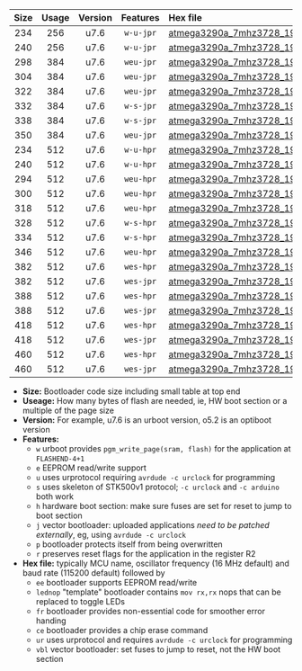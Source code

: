 |Size|Usage|Version|Features|Hex file|
|:-:|:-:|:-:|:-:|:--|
|234|256|u7.6|`w-u-jpr`|[atmega3290a_7mhz3728_19200bps_ur_vbl.hex](https://raw.githubusercontent.com/stefanrueger/urboot/main//atmega3290a_7mhz3728_19200bps_ur_vbl.hex)|
|240|256|u7.6|`w-u-jpr`|[atmega3290a_7mhz3728_19200bps_lednop_ur_vbl.hex](https://raw.githubusercontent.com/stefanrueger/urboot/main//atmega3290a_7mhz3728_19200bps_lednop_ur_vbl.hex)|
|298|384|u7.6|`weu-jpr`|[atmega3290a_7mhz3728_19200bps_ee_ur_vbl.hex](https://raw.githubusercontent.com/stefanrueger/urboot/main//atmega3290a_7mhz3728_19200bps_ee_ur_vbl.hex)|
|304|384|u7.6|`weu-jpr`|[atmega3290a_7mhz3728_19200bps_ee_lednop_ur_vbl.hex](https://raw.githubusercontent.com/stefanrueger/urboot/main//atmega3290a_7mhz3728_19200bps_ee_lednop_ur_vbl.hex)|
|322|384|u7.6|`weu-jpr`|[atmega3290a_7mhz3728_19200bps_ee_lednop_fr_ur_vbl.hex](https://raw.githubusercontent.com/stefanrueger/urboot/main//atmega3290a_7mhz3728_19200bps_ee_lednop_fr_ur_vbl.hex)|
|332|384|u7.6|`w-s-jpr`|[atmega3290a_7mhz3728_19200bps_vbl.hex](https://raw.githubusercontent.com/stefanrueger/urboot/main//atmega3290a_7mhz3728_19200bps_vbl.hex)|
|338|384|u7.6|`w-s-jpr`|[atmega3290a_7mhz3728_19200bps_lednop_vbl.hex](https://raw.githubusercontent.com/stefanrueger/urboot/main//atmega3290a_7mhz3728_19200bps_lednop_vbl.hex)|
|350|384|u7.6|`weu-jpr`|[atmega3290a_7mhz3728_19200bps_ee_lednop_fr_ce_ur_vbl.hex](https://raw.githubusercontent.com/stefanrueger/urboot/main//atmega3290a_7mhz3728_19200bps_ee_lednop_fr_ce_ur_vbl.hex)|
|234|512|u7.6|`w-u-hpr`|[atmega3290a_7mhz3728_19200bps_ur.hex](https://raw.githubusercontent.com/stefanrueger/urboot/main//atmega3290a_7mhz3728_19200bps_ur.hex)|
|240|512|u7.6|`w-u-hpr`|[atmega3290a_7mhz3728_19200bps_lednop_ur.hex](https://raw.githubusercontent.com/stefanrueger/urboot/main//atmega3290a_7mhz3728_19200bps_lednop_ur.hex)|
|294|512|u7.6|`weu-hpr`|[atmega3290a_7mhz3728_19200bps_ee_ur.hex](https://raw.githubusercontent.com/stefanrueger/urboot/main//atmega3290a_7mhz3728_19200bps_ee_ur.hex)|
|300|512|u7.6|`weu-hpr`|[atmega3290a_7mhz3728_19200bps_ee_lednop_ur.hex](https://raw.githubusercontent.com/stefanrueger/urboot/main//atmega3290a_7mhz3728_19200bps_ee_lednop_ur.hex)|
|318|512|u7.6|`weu-hpr`|[atmega3290a_7mhz3728_19200bps_ee_lednop_fr_ur.hex](https://raw.githubusercontent.com/stefanrueger/urboot/main//atmega3290a_7mhz3728_19200bps_ee_lednop_fr_ur.hex)|
|328|512|u7.6|`w-s-hpr`|[atmega3290a_7mhz3728_19200bps.hex](https://raw.githubusercontent.com/stefanrueger/urboot/main//atmega3290a_7mhz3728_19200bps.hex)|
|334|512|u7.6|`w-s-hpr`|[atmega3290a_7mhz3728_19200bps_lednop.hex](https://raw.githubusercontent.com/stefanrueger/urboot/main//atmega3290a_7mhz3728_19200bps_lednop.hex)|
|346|512|u7.6|`weu-hpr`|[atmega3290a_7mhz3728_19200bps_ee_lednop_fr_ce_ur.hex](https://raw.githubusercontent.com/stefanrueger/urboot/main//atmega3290a_7mhz3728_19200bps_ee_lednop_fr_ce_ur.hex)|
|382|512|u7.6|`wes-hpr`|[atmega3290a_7mhz3728_19200bps_ee.hex](https://raw.githubusercontent.com/stefanrueger/urboot/main//atmega3290a_7mhz3728_19200bps_ee.hex)|
|382|512|u7.6|`wes-jpr`|[atmega3290a_7mhz3728_19200bps_ee_vbl.hex](https://raw.githubusercontent.com/stefanrueger/urboot/main//atmega3290a_7mhz3728_19200bps_ee_vbl.hex)|
|388|512|u7.6|`wes-hpr`|[atmega3290a_7mhz3728_19200bps_ee_lednop.hex](https://raw.githubusercontent.com/stefanrueger/urboot/main//atmega3290a_7mhz3728_19200bps_ee_lednop.hex)|
|388|512|u7.6|`wes-jpr`|[atmega3290a_7mhz3728_19200bps_ee_lednop_vbl.hex](https://raw.githubusercontent.com/stefanrueger/urboot/main//atmega3290a_7mhz3728_19200bps_ee_lednop_vbl.hex)|
|418|512|u7.6|`wes-hpr`|[atmega3290a_7mhz3728_19200bps_ee_lednop_fr.hex](https://raw.githubusercontent.com/stefanrueger/urboot/main//atmega3290a_7mhz3728_19200bps_ee_lednop_fr.hex)|
|418|512|u7.6|`wes-jpr`|[atmega3290a_7mhz3728_19200bps_ee_lednop_fr_vbl.hex](https://raw.githubusercontent.com/stefanrueger/urboot/main//atmega3290a_7mhz3728_19200bps_ee_lednop_fr_vbl.hex)|
|460|512|u7.6|`wes-hpr`|[atmega3290a_7mhz3728_19200bps_ee_lednop_fr_ce.hex](https://raw.githubusercontent.com/stefanrueger/urboot/main//atmega3290a_7mhz3728_19200bps_ee_lednop_fr_ce.hex)|
|460|512|u7.6|`wes-jpr`|[atmega3290a_7mhz3728_19200bps_ee_lednop_fr_ce_vbl.hex](https://raw.githubusercontent.com/stefanrueger/urboot/main//atmega3290a_7mhz3728_19200bps_ee_lednop_fr_ce_vbl.hex)|

- **Size:** Bootloader code size including small table at top end
- **Useage:** How many bytes of flash are needed, ie, HW boot section or a multiple of the page size
- **Version:** For example, u7.6 is an urboot version, o5.2 is an optiboot version
- **Features:**
  + `w` urboot provides `pgm_write_page(sram, flash)` for the application at `FLASHEND-4+1`
  + `e` EEPROM read/write support
  + `u` uses urprotocol requiring `avrdude -c urclock` for programming
  + `s` uses skeleton of STK500v1 protocol; `-c urclock` and `-c arduino` both work
  + `h` hardware boot section: make sure fuses are set for reset to jump to boot section
  + `j` vector bootloader: uploaded applications *need to be patched externally*, eg, using `avrdude -c urclock`
  + `p` bootloader protects itself from being overwritten
  + `r` preserves reset flags for the application in the register R2
- **Hex file:** typically MCU name, oscillator frequency (16 MHz default) and baud rate (115200 default) followed by
  + `ee` bootloader supports EEPROM read/write
  + `lednop` "template" bootloader contains `mov rx,rx` nops that can be replaced to toggle LEDs
  + `fr` bootloader provides non-essential code for smoother error handing
  + `ce` bootloader provides a chip erase command
  + `ur` uses urprotocol and requires `avrdude -c urclock` for programming
  + `vbl` vector bootloader: set fuses to jump to reset, not the HW boot section
